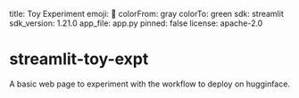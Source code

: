title: Toy Experiment
emoji: 🚀
colorFrom: gray
colorTo: green
sdk: streamlit
sdk_version: 1.21.0
app_file: app.py
pinned: false
license: apache-2.0

# streamlit-toy-expt
A basic web page to experiment with the workflow to deploy on hugginface.
